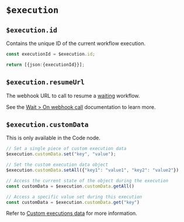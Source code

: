 # `$execution`

## `$execution.id`

Contains the unique ID of the current workflow execution.

```typescript
const executionId = $execution.id;

return [{json:{executionId}}];
```

## `$execution.resumeUrl`

The webhook URL to call to resume a [waiting](/integrations/builtin/core-nodes/n8n-nodes-base.wait/) workflow.

See the [Wait > On webhook call](/integrations/builtin/core-nodes/n8n-nodes-base.wait/#webhook-call) documentation to learn more.

## `$execution.customData`

This is only available in the Code node.

```js
// Set a single piece of custom execution data
$execution.customData.set("key", "value");

// Set the custom execution data object
$execution.customData.setAll({"key1": "value1", "key2": "value2"})

// Access the current state of the object during the execution
const customData = $execution.customData.getAll()

// Access a specific value set during this execution
const customData = $execution.customData.get("key")
```

Refer to [Custom executions data](/workflows/executions/custom-executions-data/) for more information.
